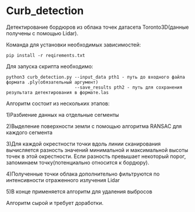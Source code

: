 # Curb_detection
Детектирование бордюров из облака точек датасета Toronto3D(данные получены с помощью Lidar).


Команда для установки необходимых зависимостей: 


	pip install -r reqirements.txt


Для запуска скрипта необходимо:

	
	
	python3 curb_detection.py --input_data pth1 - путь до входного файла формата .ply(обязательный аргумент)
                              --save_results pth2 - путь для сохранения результата детектирования в формате.las


                                                                                                 
Алгоритм состоит из нескольких этапов:

1)Разбиение данных на отдельные сегменты

2)Выделение поверхности земли с помощью алгоритма RANSAC для каждого сегмента

3)Для каждой окрестности точки вдоль линии сканирования вычисляется разность 
  значений минимальной и максимальной высоты точек в этой окрестности.
  Если разность превышает некоторый порог, запоминаем точку(потенциально относится к бордюру).
  
4)Полученные точки облака дополнительно фильтруются по интенсивности отраженного излучения Lidar

5)В конце применяется алгоритм для удаления выбросов

Алгоритм сырой и требует доработки.
